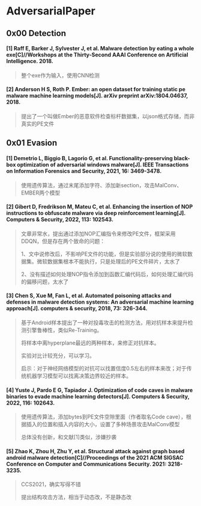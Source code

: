 # AdversarialPaper

## 0x00 Detection

#### [1] Raff E, Barker J, Sylvester J, et al. Malware detection by eating a whole exe[C]//Workshops at the Thirty-Second AAAI Conference on Artificial Intelligence. 2018.
> 整个exe作为输入，使用CNN检测
#### [2] Anderson H S, Roth P. Ember: an open dataset for training static pe malware machine learning models[J]. arXiv preprint arXiv:1804.04637, 2018.
> 提出了一个叫做Ember的恶意软件检查标杆数据集，以json格式存储，而非真实的PE文件

## 0x01 Evasion

#### [1] Demetrio L, Biggio B, Lagorio G, et al. Functionality-preserving black-box optimization of adversarial windows malware[J]. IEEE Transactions on Information Forensics and Security, 2021, 16: 3469-3478.
> 使用遗传算法，通过末尾添加字符、添加新section，攻击MalConv、EMBER两个模型

#### [2] Gibert D, Fredrikson M, Mateu C, et al. Enhancing the insertion of NOP instructions to obfuscate malware via deep reinforcement learning[J]. Computers & Security, 2022, 113: 102543.
> 文章非常水，提出通过添加NOP汇编指令来修改PE文件，框架采用DDQN，但是存在两个致命的问题：
> 
> 1、文中说修改后，不影响PE文件的功能，但是实验部分说的使用的微软数据集。微软数据集根本不能执行，只是处理后的PE文件碎片，太水了
> 
> 2、没有描述如何处理NOP指令添加到函数汇编代码后，如何处理汇编代码的偏移问题，太水了

#### [3] Chen S, Xue M, Fan L, et al. Automated poisoning attacks and defenses in malware detection systems: An adversarial machine learning approach[J]. computers & security, 2018, 73: 326-344.
> 基于Android样本提出了一种对投毒攻击的检测方法，用对抗样本来提升检测引擎鲁棒性，类似Re-Training。
> 
> 将样本中离hyperplane最远的两种样本，来修正对抗样本。
> 
> 实验对比计较充分，可以学习。
> 
> 启示：对于神经网络模型的对抗可以找置信度0.5左右的样本来改；对于传统机器学习模型可以找离决策边界较近的样本。

#### [4] Yuste J, Pardo E G, Tapiador J. Optimization of code caves in malware binaries to evade machine learning detectors[J]. Computers & Security, 2022, 116: 102643.
> 使用遗传算法，添加bytes到PE文件空隙里面（作者取名Code cave），根据插入的位置和插入内容的大小，设置了多种场景攻击MalConv模型
> 
> 总体没有创新，和文献[1]类似，涉嫌抄袭

#### [5] Zhao K, Zhou H, Zhu Y, et al. Structural attack against graph based android malware detection[C]//Proceedings of the 2021 ACM SIGSAC Conference on Computer and Communications Security. 2021: 3218-3235.
> CCS2021，确实写得不错
> 
> 提出结构攻击方法，相当于动态改，不是静态改
